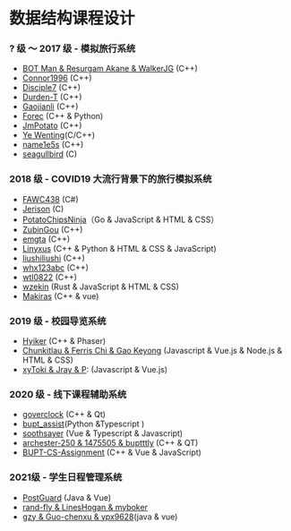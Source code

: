 # 数据结构课程设计

### ? 级 ～ 2017 级 - 模拟旅行系统

* [BOT Man & Resurgam Akane & WalkerJG](https://github.com/BOT-Man-JL/BUPT-Projects/tree/master/2-1-Data-Structure/Travel%20Management%20Project) (C++)
* [Connor1996](https://github.com/Connor1996/Travel-Query-System) (C++)
* [Disciple7](https://github.com/Disciple7/BUPT-DataStruct) (C++)
* [Durden-T](https://github.com/Durden-T/travelSimulation) (C++)
* [Gaojianli](https://github.com/Gaojianli/Travel-Emulator) (C++)
* [Forec](https://github.com/Forec/course-design) (C++ & Python)
* [JmPotato](https://github.com/JmPotato/Travel_Simulation) (C++)
* [Ye Wenting](https://github.com/YeWenting/Results-Management-System)(C/C++)
* [name1e5s](https://github.com/name1e5s/Travel-Simulation) (C++)
* [seagullbird](https://github.com/seagullbird/Tourguide_System) (C)


### 2018 级 - COVID19 大流行背景下的旅行模拟系统

* [FAWC438](https://github.com/FAWC438/Epidemic-Affected-Travelers) (C#)
* [Jerison](https://github.com/Jerison/Covid-Travel-System) (C)
* [PotatoChipsNinja](https://github.com/PotatoChipsNinja/COVID-19-Travel-System)（Go & JavaScript & HTML & CSS）
* [ZubinGou](https://github.com/ZubinGou/Travel-Emu) (C++)
* [emgta](https://github.com/emgta/SimulateTravelSystem) (C++)
* [Linyxus](https://github.com/linyxus/travel-agency) (C++ & Python & HTML & CSS & JavaScript)
* [liushiliushi](https://github.com/liushiliushi/BUPT-TravelSystem) (C++)
* [whx123abc](https://github.com/whx123abc/Journey) (C++)
* [wtl0822](https://github.com/wtl0822/Travel-Simulation) (C++)
* [wzekin](https://github.com/wzekin/BUPT-Projects/tree/master/Data-Structure) (Rust & JavaScript & HTML & CSS)
* [Makiras](https://github.com/Makiras/bupt_datastructure_design) (C++ & vue)

### 2019 级 - 校园导览系统
* [Hyiker](https://github.com/Hyiker/CampusNavigation) (C++ & Phaser)
* [Chunkitlau & Ferris Chi & Gao Keyong](https://github.com/chunkitlau/DatastructureNavigationSystem) (Javascript & Vue.js & Node.js & HTML & CSS)
* [xyToki & Jray & P](https://github.com/tokiInBUPT/umap): (Javascript & Vue.js)

### 2020 级 - 线下课程辅助系统
* [goverclock](https://github.com/goverclock/BUPT-Projects-Public/tree/main/DS-curriculum-design) (C++ & Qt)
* [bupt_assist](https://github.com/FkerYJ/bupt_assist)(Python &Typescript )
* [soothsayer](https://github.com/Adam-Teng/datastructure-design) (Vue & Typescript & Javascript)
* [archester-250 & 1475505 & buptttly](https://github.com/archester-250/Course_Auxiliary_System_QT) (C++ & QT)
* [BUPT-CS-Assignment](https://github.com/BUPT-CS-Assignment/TinyAndPretty) (C++ & Vue & JavaScript)

### 2021级 - 学生日程管理系统
* [PostGuard](https://github.com/post-guard/PostCalendarBackend) (Java & Vue)
* [rand-fly & LinesHogan & myboker](https://github.com/rand-fly/datastructure_design)
* [gzy & Guo-chenxu & ypx9628](https://github.com/112292454/DSlab)(java & vue)
